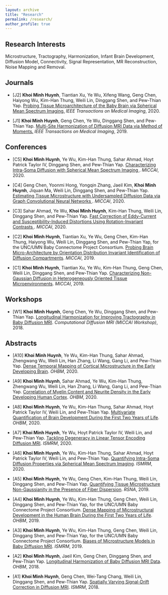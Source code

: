 ```yaml
---
layout: archive
title: "Research"
permalink: /research/
author_profile: true
---
```


<script>
function showhide(id) {
  var e = document.getElementById(id);
  e.style.display = (e.style.display == 'block') ? 'none' : 'block';
}  
</script>

## Research Interests

Microstructure, Tractography, Harmonization, Infant Brain Development, Diffusion Model, Connectivity, Signal Representation, MR Reconstruction, Noise Mapping and Removal.

## Journals

- [J2] **Khoi Minh Huynh**, Tiantian Xu, Ye Wu, Xifeng Wang, Geng Chen, Haiyong Wu, Kim-Han Thung, Weili Lin, Dinggang Shen, and Pew-Thian Yap. <a href="https://www.doi.org/10.1109/TMI.2020.3001175" target="_blank"> Probing Tissue Microarchitecture of the Baby Brain via Spherical Mean Spectrum Imaging.</a> *IEEE Transactions on Medical Imaging*, 2020. 

- [J1] **Khoi Minh Huynh**, Geng Chen, Ye Wu, Dinggang Shen, and Pew-Thian Yap. <a href="https://www.doi.org/10.1109/TMI.2019.2895020" target="_blank"> Multi-Site Harmonization of Diffusion MRI Data via Method of Moments.</a> *IEEE Transactions on Medical Imaging*, 2019. 

## Conferences
- [C5] **Khoi Minh Huynh**, Ye Wu, Kim-Han Thung, Sahar Ahmad, Hoyt Patrick Taylor IV, Dinggang Shen, and Pew-Thian Yap. <a href="https://doi.org/10.1007/978-3-030-59728-3_35" target="_blank"> Characterizing Intra-Soma Diffusion with Spherical Mean Spectrum Imaging </a>. *MICCAI*, 2020.
		
- [C4] Geng Chen, Yoonmi Hong, Yongqin Zhang, Jaeil Kim, **Khoi Minh Huynh**, Jiquan Ma, Weili Lin, Dinggang Shen, and Pew-Thian Yap. <a href="https://doi.org/10.1007/978-3-030-59728-3_28" target="_blank"> Estimating Tissue Microstructure with Undersampled Diffusion Data via Graph Convolutional Neural Networks </a>. *MICCAI*, 2020.
		
- [C3] Sahar Ahmad, Ye Wu, **Khoi Minh Huynh**, Kim-Han Thung, Weili Lin, Dinggang Shen, and Pew-Thian Yap. <a href="https://doi.org/10.1007/978-3-030-59713-9_4" target="_blank"> Fast Correction of Eddy-Current and Susceptibility-Induced Distortions Using Rotation-Invariant Contrasts </a>. *MICCAI*, 2020. 
				
- [C2] **Khoi Minh Huynh**, Tiantian Xu, Ye Wu, Geng Chen, Kim-Han Thung, Haiyong Wu, Weili Lin, Dinggang Shen, and Pew-Thian Yap, for the UNC/UMN Baby Connectome Project Consortium. <a href="https://doi.org/10.1007/978-3-030-32248-9_61" target="_blank"> Probing Brain Micro-Architecture by Orientation Distribution Invariant Identification of Diffusion Compartments</a>. *MICCAI*, 2019. 
		
- [C1] **Khoi Minh Huynh**, Tiantian Xu, Ye Wu, Kim-Han Thung, Geng Chen, Weili Lin, Dinggang Shen, and Pew-Thian Yap. <a href="https://doi.org/10.1007/978-3-030-32248-9_62" target="_blank">Characterizing Non-Gaussian Diffusion in Heterogeneously Oriented Tissue Microenvironments</a>. *MICCAI*, 2019.

## Workshops
- [W1] **Khoi Minh Huynh**, Geng Chen, Ye Wu, Dinggang Shen, and Pew-Thian Yap. <a href="https://doi.org/10.1007/978-3-030-05831-9_15" target="_blank"> Longitudinal Harmonization for Improving Tractography in Baby Diffusion MRI</a>. *Computational Diffusion MRI (MICCAI Workshop)*, 2018.

## Abstracts

- [A10] **Khoi Minh Huynh**, Ye Wu, Kim-Han Thung, Sahar Ahmad, Zhengwang Wu, Weili Lin, Han Zhang, Li Wang, Gang Li, and Pew-Thian Yap. <a href="https://drive.google.com/file/d/1NYW-i2EKqQy4L-N_u6SpNpdv_dRNR1wS/view?usp=sharing" target="_blank"> Dense Temporal Mapping of Cortical Microstructure in the Early Developing Brain</a>. *OHBM*, 2020.
		
- [A9] **Khoi Minh Huynh**, Sahar Ahmad, Ye Wu, Kim-Han Thung, Zhengwang Wu, Weili Lin, Han Zhang, Li Wang, Gang Li, and Pew-Thian Yap. <a href="https://drive.google.com/file/d/118kLg9GpJHbBQLpfb7hhPmFnKre6dpEe/view?usp=sharing" target="_blank"> Correlation of Myelin Content and Neurite Density in the Early Developing Human Cortex</a>. *OHBM*, 2020. 
		
- [A8] **Khoi Minh Huynh**, Ye Wu, Kim-Han Thung, Sahar Ahmad, Hoyt Patrick Taylor IV, Weili Lin, and Pew-Thian Yap. <a href="https://drive.google.com/file/d/1sNIFaUjRSypKF58MJ7odj7wI-kyAeu4l/view?usp=sharing" target="_blank"> Multivariate Quantification of Brain Development During the First Two Years of Life</a>. *OHBM*, 2020. 
		
- [A7] **Khoi Minh Huynh**, Ye Wu, Hoyt Patrick Taylor IV, Weili Lin, and Pew-Thian Yap. <a href="https://drive.google.com/file/d/1Mn_qJMgHUCAm53qKNxsvui4mcoDJRDrc/view?usp=sharing" target="_blank"> Tackling Degeneracy in Linear Tensor Encoding Diffusion MRI</a>. *ISMRM*, 2020. 
		
- [A6] **Khoi Minh Huynh**, Ye Wu, Kim-Han Thung, Sahar Ahmad, Hoyt Patrick Taylor IV, Weili Lin, and Pew-Thian Yap. <a href="https://drive.google.com/file/d/1YOi-Co1ZJlgBMF7KwITfFX4RHilbbqvz/view?usp=sharing" target="_blank"> Quantifying Intra-Soma Diffusion Properties via Spherical Mean Spectrum Imaging</a>. *ISMRM*, 2020. 

- [A5] **Khoi Minh Huynh**, Ye Wu, Geng Chen, Kim-Han Thung, Weili Lin, Dinggang Shen, and Pew-Thian Yap. <a href="https://drive.google.com/file/d/1RLSdqRaKST8lnQpx2gEBje6ryUUOUaig/view?usp=sharing" target="_blank"> Quantifying Tissue Microstructure Non-Gaussianity in the Presence of Fiber Dispersion</a>. *RSNA*, 2019. 

- [A4] **Khoi Minh Huynh**, Ye Wu, Kim-Han Thung, Geng Chen, Weili Lin, Dinggang Shen, and Pew-Thian Yap, for the UNC/UMN Baby Connectome Project Consortium. <a href="https://drive.google.com/file/d/1AvKdXybSBLXowh818jsuOYWXg8a1P4Tb/view?usp=sharing" target="_blank"> Dense Mapping of Microstructural Development in the Human Brain During the First Two Years of Life</a>. *OHBM*, 2019. 
		
- [A3] **Khoi Minh Huynh**, Ye Wu, Kim-Han Thung, Geng Chen, Weili Lin, Dinggang Shen, and Pew-Thian Yap, for the UNC/UMN Baby Connectome Project Consortium. <a href="https://drive.google.com/file/d/1FbKNQ8D5_D9leoIYpWLEew8hj9-JcWIb/view?usp=sharing" target="_blank"> Biases of Microstructure Models in Baby Diffusion MRI</a>. *ISMRM*, 2019. 
		
- [A2] **Khoi Minh Huynh**, Jaeil Kim, Geng Chen, Dinggang Shen, and Pew-Thian Yap. <a href="https://drive.google.com/file/d/1U1iUynWhxWmaHgQX1k_Zc_RRLjoOrjJy/view?usp=sharing" target="_blank"> Longitudinal Harmonization of Baby Diffusion MRI Data</a>. *OHBM*, 2018. 
		
- [A1] **Khoi Minh Huynh**, Geng Chen, Wei-Tang Chang, Weili Lin, Dinggang Shen, and Pew-Thian Yap. <a href="https://drive.google.com/file/d/1TPnLtXWN1zAoGhn0uncwx9Q7c5TDyDXf/view?usp=sharing" target="_blank"> Spatially Varying Signal-Drift Correction in Diffusion MRI</a>. *ISMRM*, 2018.